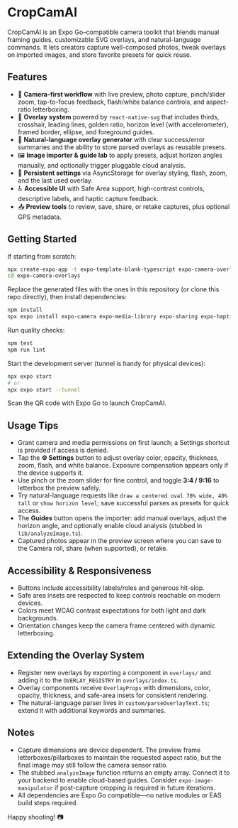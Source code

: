 # CropCamAI

CropCamAI is an Expo Go–compatible camera toolkit that blends manual framing guides, customizable SVG overlays, and natural-language commands. It lets creators capture well-composed photos, tweak overlays on imported images, and store favorite presets for quick reuse.

## Features

- 📸 **Camera-first workflow** with live preview, photo capture, pinch/slider zoom, tap-to-focus feedback, flash/white balance controls, and aspect-ratio letterboxing.
- 🧭 **Overlay system** powered by `react-native-svg` that includes thirds, crosshair, leading lines, golden ratio, horizon level (with accelerometer), framed border, ellipse, and foreground guides.
- 💬 **Natural-language overlay generator** with clear success/error summaries and the ability to store parsed overlays as reusable presets.
- 🖼️ **Image importer & guide lab** to apply presets, adjust horizon angles manually, and optionally trigger pluggable cloud analysis.
- 💾 **Persistent settings** via AsyncStorage for overlay styling, flash, zoom, and the last used overlay.
- ♿ **Accessible UI** with Safe Area support, high-contrast controls, descriptive labels, and haptic capture feedback.
- 📤 **Preview tools** to review, save, share, or retake captures, plus optional GPS metadata.

## Getting Started

If starting from scratch:

```bash
npx create-expo-app -t expo-template-blank-typescript expo-camera-overlays
cd expo-camera-overlays
```

Replace the generated files with the ones in this repository (or clone this repo directly), then install dependencies:

```bash
npm install
npx expo install expo-camera expo-media-library expo-sharing expo-haptics expo-location expo-image-picker expo-sensors expo-router react-native-svg @react-native-async-storage/async-storage react-native-gesture-handler react-native-safe-area-context
```

Run quality checks:

```bash
npm test
npm run lint
```

Start the development server (tunnel is handy for physical devices):

```bash
npx expo start
# or
npx expo start --tunnel
```

Scan the QR code with Expo Go to launch CropCamAI.

## Usage Tips

- Grant camera and media permissions on first launch; a Settings shortcut is provided if access is denied.
- Tap the **⚙︎ Settings** button to adjust overlay color, opacity, thickness, zoom, flash, and white balance. Exposure compensation appears only if the device supports it.
- Use pinch or the zoom slider for fine control, and toggle **3:4 / 9:16** to letterbox the preview safely.
- Try natural-language requests like `draw a centered oval 70% wide, 40% tall` or `show horizon level`; save successful parses as presets for quick access.
- The **Guides** button opens the importer: add manual overlays, adjust the horizon angle, and optionally enable cloud analysis (stubbed in `lib/analyzeImage.ts`).
- Captured photos appear in the preview screen where you can save to the Camera roll, share (when supported), or retake.

## Accessibility & Responsiveness

- Buttons include accessibility labels/roles and generous hit-slop.
- Safe area insets are respected to keep controls reachable on modern devices.
- Colors meet WCAG contrast expectations for both light and dark backgrounds.
- Orientation changes keep the camera frame centered with dynamic letterboxing.

## Extending the Overlay System

- Register new overlays by exporting a component in `overlays/` and adding it to the `OVERLAY_REGISTRY` in `overlays/index.ts`.
- Overlay components receive `OverlayProps` with dimensions, color, opacity, thickness, and safe-area insets for consistent rendering.
- The natural-language parser lives in `custom/parseOverlayText.ts`; extend it with additional keywords and summaries.

## Notes

- Capture dimensions are device dependent. The preview frame letterboxes/pillarboxes to maintain the requested aspect ratio, but the final image may still follow the camera sensor ratio.
- The stubbed `analyzeImage` function returns an empty array. Connect it to your backend to enable cloud-based guides. Consider `expo-image-manipulator` if post-capture cropping is required in future iterations.
- All dependencies are Expo Go compatible—no native modules or EAS build steps required.

Happy shooting! 📷
